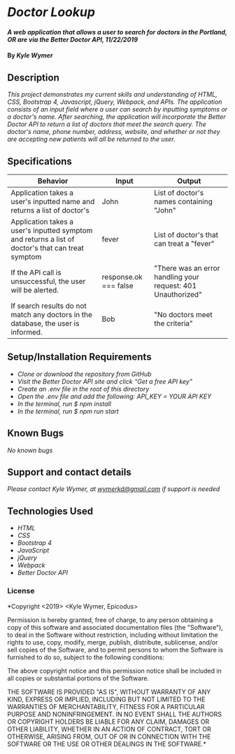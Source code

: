
# _Doctor Lookup_

#### _A web application that allows a user to search for doctors in the Portland, OR are via the Better Doctor API, 11/22/2019_

#### By _**Kyle Wymer**_

## Description

_This project demonstrates my current skills and understanding of HTML, CSS, Bootstrap 4, Javascript, jQuery, Webpack, and APIs. The application consists of an input field where a user can search by inputting symptoms or a doctor's name. After searching, the application will incorporate the Better Doctor API to return a list of doctors that meet the search query. The doctor's name, phone number, address, website, and whether or not they are accepting new patients will all be returned to the user._


## Specifications

|  Behavior | Input  | Output  |
|---|---|---|
| Application takes a user's inputted name and returns a list of doctor's| John | List of doctor's names containing "John"|
| Application takes a user's inputted symptom and returns a list of doctor's that can treat symptom| fever | List of doctor's that can treat a "fever"|
| If the API call is unsuccessful, the user will be alerted.| response.ok === false| "There was an error handling your request: 401 Unauthorized"|
| If search results do not match any doctors in the database, the user is informed.| Bob | "No doctors meet the criteria"|


## Setup/Installation Requirements
* _Clone or download the repository from GitHub_
* _Visit the Better Doctor API site and click “Get a free API key”_
* _Create an .env file in the root of this directory_
* _Open the .env file and add the following:  API_KEY = YOUR API KEY_
* _In the terminal, run $ npm install_
* _In the terminal, run $ npm run start_


## Known Bugs

_No known bugs_

## Support and contact details

_Please contact Kyle Wymer, at wymerkd@gmail.com if support is needed_

## Technologies Used

* _HTML_
* _CSS_
* _Bootstrap 4_
* _JavaScript_
* _jQuery_
* _Webpack_
* _Better Doctor API_

### License

*Copyright <2019> <Kyle Wymer, Epicodus>

Permission is hereby granted, free of charge, to any person obtaining a copy of this software and associated documentation files (the "Software"), to deal in the Software without restriction, including without limitation the rights to use, copy, modify, merge, publish, distribute, sublicense, and/or sell copies of the Software, and to permit persons to whom the Software is furnished to do so, subject to the following conditions:

The above copyright notice and this permission notice shall be included in all copies or substantial portions of the Software.

THE SOFTWARE IS PROVIDED "AS IS", WITHOUT WARRANTY OF ANY KIND, EXPRESS OR IMPLIED, INCLUDING BUT NOT LIMITED TO THE WARRANTIES OF MERCHANTABILITY, FITNESS FOR A PARTICULAR PURPOSE AND NONINFRINGEMENT. IN NO EVENT SHALL THE AUTHORS OR COPYRIGHT HOLDERS BE LIABLE FOR ANY CLAIM, DAMAGES OR OTHER LIABILITY, WHETHER IN AN ACTION OF CONTRACT, TORT OR OTHERWISE, ARISING FROM, OUT OF OR IN CONNECTION WITH THE SOFTWARE OR THE USE OR OTHER DEALINGS IN THE SOFTWARE.*

